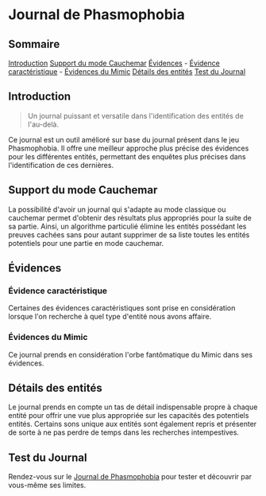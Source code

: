 # Journal de Phasmophobia

## Sommaire

[Introduction](#markdown-header-Introduction)
[Support du mode Cauchemar](#markdown-header-Support-du-mode-Cauchemar)
[Évidences](#markdown-header-Évidences)
    - [Évidence caractéristique](#markdown-header-Évidence-caractéristique)
    - [Évidences du Mimic](#markdown-header-Évidences-du-Mimic)
[Détails des entités](#markdown-header-Détails-des-entités)
[Test du Journal](#markdown-header-Test-du-Journal)

## Introduction

> Un journal puissant et versatile dans l'identification des entités de l'au-delà.

Ce journal est un outil amélioré sur base du journal présent dans le jeu Phasmophobia.
Il offre une meilleur approche plus précise des évidences pour les différentes entités, permettant des enquêtes plus précises dans l'identification de ces dernières.

## Support du mode Cauchemar

La possibilité d'avoir un journal qui s'adapte au mode classique ou cauchemar permet d'obtenir des résultats plus appropriés pour la suite de sa partie.
Ainsi, un algorithme particulié élimine les entités possédant les preuves cachées sans pour autant supprimer de sa liste toutes les entités potentiels pour une partie en mode cauchemar.

## Évidences

### Évidence caractéristique

Certaines des évidences caractéristiques sont prise en considération lorsque l'on recherche à quel type d'entité nous avons affaire.

### Évidences du Mimic

Ce journal prends en considération l'orbe fantômatique du Mimic dans ses évidences.

## Détails des entités

Le journal prends en compte un tas de détail indispensable propre à chaque entité pour offrir une vue plus appropriée sur les capacités des potentiels entités.
Certains sons unique aux entités sont également repris et présenter de sorte à ne pas perdre de temps dans les recherches intempestives.

## Test du Journal

Rendez-vous sur le [Journal de Phasmophobia](https://raw.githack.com/FriquetLuca/phasmo-calculator/master/index.html) pour tester et découvrir par vous-même ses limites.